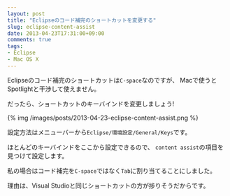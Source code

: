 ```yaml
---
layout: post
title: "Eclipseのコード補完のショートカットを変更する"
slug: eclipse-content-assist
date: 2013-04-23T17:31:00+09:00
comments: true
tags:
- Eclipse
- Mac OS X
---
```


Eclipseのコード補完のショートカットは`C-space`なのですが、
Macで使うとSpotlightと干渉して使えません。

だったら、ショートカットのキーバインドを変更しましょう!

{% img /images/posts/2013-04-23-eclipse-content-assist.png %}

設定方法はメニューバーから`Eclipse/環境設定/General/Keys`です。

ほとんどのキーバインドをここから設定できるので、
`content assist`の項目を見つけて設定します。

私の場合はコード補完を`C-space`ではなく`Tab`に割り当てることにしました。

理由は、Visual Studioと同じショートカットの方が捗りそうだからです。
